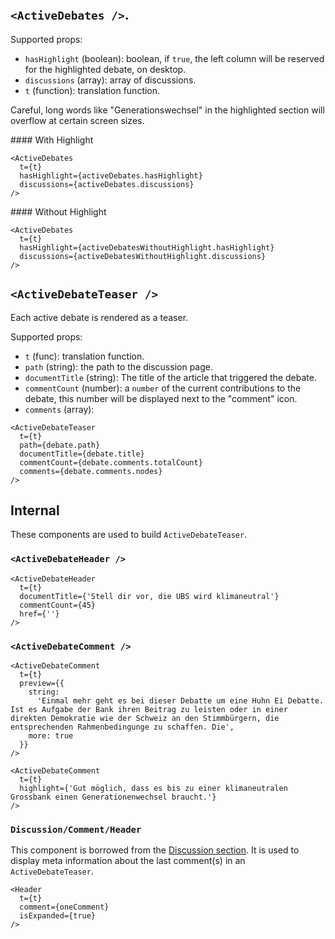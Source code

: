 ```remove-react-source

```

## `<ActiveDebates />`.

Supported props:
- `hasHighlight` (boolean): boolean, if `true`, the left column will be reserved for the highlighted debate, on desktop.
- `discussions` (array): array of discussions.
- `t` (function): translation function.


Careful, long words like "Generationswechsel" in the highlighted section will overflow at certain screen sizes.

#### With Highlight

```react|noSource,span-6
<ActiveDebates
  t={t}
  hasHighlight={activeDebates.hasHighlight}
  discussions={activeDebates.discussions}
/>
```
#### Without Highlight
```react|noSource,span-6
<ActiveDebates
  t={t}
  hasHighlight={activeDebatesWithoutHighlight.hasHighlight}
  discussions={activeDebatesWithoutHighlight.discussions}
/>
```



## `<ActiveDebateTeaser />`
Each active debate is rendered as a teaser.

Supported props:
- `t` (func): translation function.
- `path` (string): the path to the discussion page.
- `documentTitle` (string): The title of the article that triggered the debate.
- `commentCount` (number):  a `number` of the current contributions to the debate, this number will be displayed next to the "comment" icon.
- `comments` (array):


```react|span-3
<ActiveDebateTeaser
  t={t}
  path={debate.path}
  documentTitle={debate.title}
  commentCount={debate.comments.totalCount}
  comments={debate.comments.nodes}
/>
```


## Internal

These components are used to build `ActiveDebateTeaser`.

### `<ActiveDebateHeader />`

```react|span-3
<ActiveDebateHeader
  t={t}
  documentTitle={'Stell dir vor, die UBS wird klimaneutral'}
  commentCount={45}
  href={''}
/>
```
### `<ActiveDebateComment />`

```react|span-3
<ActiveDebateComment
  t={t}
  preview={{
    string:
      'Einmal mehr geht es bei dieser Debatte um eine Huhn Ei Debatte. Ist es Aufgabe der Bank ihren Beitrag zu leisten oder in einer direkten Demokratie wie der Schweiz an den Stimmbürgern, die entsprechenden Rahmenbedingunge zu schaffen. Die',
    more: true
  }}
/>
```
```react|span-3
<ActiveDebateComment
  t={t}
  highlight={'Gut möglich, dass es bis zu einer klimaneutralen Grossbank einen Generationenwechsel braucht.'}
/>
```

###  `Discussion/Comment/Header`

This component is borrowed from the [Discussion section](/components/discussion/internal). It is used to display meta information about the last comment(s) in an `ActiveDebateTeaser`.

```react|noSource,span-2
<Header
  t={t}
  comment={oneComment}
  isExpanded={true}
/>
```

